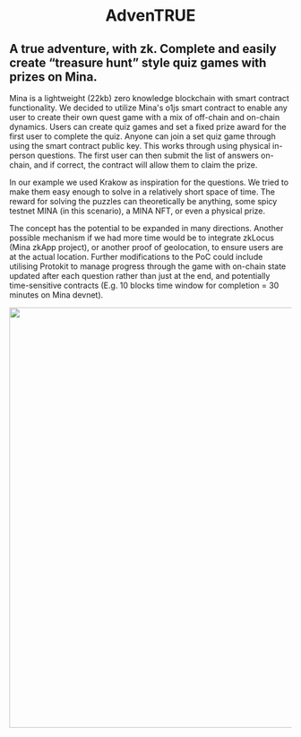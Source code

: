 # <p align="center"> AdvenTRUE
## A true adventure, with zk. Complete and easily create “treasure hunt” style quiz games with prizes on Mina. 
Mina is a lightweight (22kb) zero knowledge blockchain with smart contract functionality. We decided to utilize Mina's o1js smart contract to enable any user to create their own quest game with a mix of off-chain and on-chain dynamics. Users can create quiz games and set a fixed prize award for the first user to complete the quiz. Anyone can join a set quiz game through using the smart contract public key. This works through using physical in-person questions. The first user can then submit the list of answers on-chain, and if correct, the contract will allow them to claim the prize.

In our example we used Krakow as inspiration for the questions. We tried to make them easy enough to solve in a relatively short space of time. The reward for solving the puzzles can theoretically be anything, some spicy testnet MINA (in this scenario), a MINA NFT, or even a physical prize.

The concept has the potential to be expanded in many directions. Another possible mechanism if we had more time would be to integrate zkLocus (Mina zkApp project), or another proof of geolocation, to ensure users are at the actual location. Further modifications to the PoC could include utilising Protokit to manage progress through the game with on-chain state updated after each question rather than just at the end, and potentially time-sensitive contracts (E.g. 10 blocks time window for completion = 30 minutes on Mina devnet). 

<p align="center">
  <img src="https://github.com/sqrt-xx/adventrue/assets/37027892/b21c6006-d361-4bd1-a5db-97dcdf08158f" width="750" height="750">

